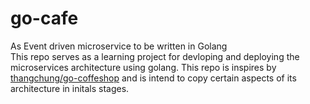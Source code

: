 # go-cafe
As Event driven microservice to be written in Golang  
This repo serves as a learning project for devloping and deploying the microservices architecture using golang. This repo is inspires by  [thangchung/go-coffeshop](https://github.com/thangchung/go-coffeeshop) and is intend to copy certain aspects of its architecture in initals stages.
